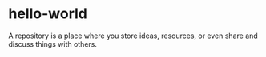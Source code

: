 # hello-world
A repository is a place where you store ideas, resources, or even share and discuss things with others.
